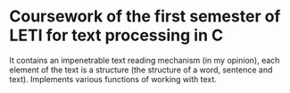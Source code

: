 # Coursework of the first semester of LETI for text processing in C
It contains an impenetrable text reading mechanism (in my opinion), each element of the text is a structure (the structure of a word, sentence and text). Implements various functions of working with text.
